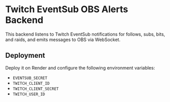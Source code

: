 # Twitch EventSub OBS Alerts Backend

This backend listens to Twitch EventSub notifications for follows, subs, bits, and raids, and emits messages to OBS via WebSocket.

## Deployment
Deploy it on Render and configure the following environment variables:
- `EVENTSUB_SECRET`
- `TWITCH_CLIENT_ID`
- `TWITCH_CLIENT_SECRET`
- `TWITCH_USER_ID`